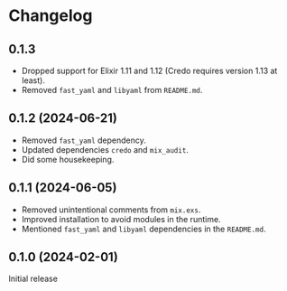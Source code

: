 # Changelog

## 0.1.3

- Dropped support for Elixir 1.11 and 1.12 (Credo requires version 1.13 at least).
- Removed `fast_yaml` and `libyaml` from `README.md`.

## 0.1.2 (2024-06-21)

- Removed `fast_yaml` dependency.
- Updated dependencies `credo` and `mix_audit`.
- Did some housekeeping.

## 0.1.1 (2024-06-05)

- Removed unintentional comments from `mix.exs`.
- Improved installation to avoid modules in the runtime.
- Mentioned `fast_yaml` and `libyaml` dependencies in the `README.md`.

## 0.1.0 (2024-02-01)

Initial release

